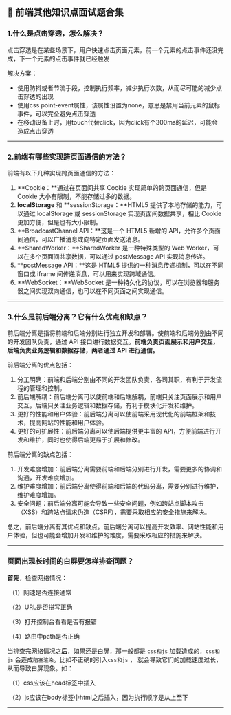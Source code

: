 ## 📒 前端其他知识点面试题合集

### 1.什么是点击穿透，怎么解决？

点击穿透是在某些场景下，用户快速点击页面元素，前一个元素的点击事件还没完成，下一个元素的点击事件就已经触发

解决方案：

- 使用防抖或者节流手段，控制执行频率，减少执行次数，从而尽可能的减少点击穿透的出现
- 使用css point-event属性，该属性设置为none，意思是禁用当前元素的鼠标事件，可以完全避免点击穿透
- 在移动设备上时，用touch代替click，因为click有个300ms的延迟，可能会造成点击穿透

------

### 2.前端有哪些实现跨页面通信的方法？

前端有以下几种实现跨页面通信的方法：

1. **Cookie：**通过在页面间共享 Cookie 实现简单的跨页面通信，但是 Cookie 大小有限制，不能存储过多的数据。
2. **localStorage** 和 **sessionStorage：**HTML5 提供了本地存储的能力，可以通过 localStorage 或 sessionStorage 实现页面间数据共享，相比 Cookie 更加方便，但是也有大小限制。
3. **BroadcastChannel API：**这是一个 HTML5 新增的 API，允许多个页面间通信，可以广播消息或向特定页面发送消息。
4. **SharedWorker：**SharedWorker 是一种特殊类型的 Web Worker，可以在多个页面间共享数据，可以通过 postMessage API 实现消息传递。
5. **postMessage API：**这是 HTML5 提供的一种消息传递机制，可以在不同窗口或 iframe 间传递消息，可以用来实现跨域通信。
6. **WebSocket：**WebSocket 是一种持久化的协议，可以在浏览器和服务器之间实现双向通信，也可以在不同页面之间实现通信。

------

### 3.什么是前后端分离？它有什么优点和缺点？

前后端分离是指将前端和后端分别进行独立开发和部署。使前端和后端分别由不同的开发团队负责，通过 API 接口进行数据交互。**前端负责页面展示和用户交互，后端负责业务逻辑和数据存储，两者通过 API 进行通信。**

前后端分离的优点包括：

1. 分工明确：前端和后端分别由不同的开发团队负责，各司其职，有利于开发流程的管理和控制。
2. 前后端解耦：前后端分离可以使前端和后端解耦，前端只关注页面展示和用户交互，后端只关注业务逻辑和数据存储，有利于模块化开发和维护。
3. 更好的性能和用户体验：前后端分离可以使前端采用现代化的前端框架和技术，提高网站的性能和用户体验。
4. 更好的可扩展性：前后端分离可以使后端提供更丰富的 API，方便前端进行开发和维护，同时也使得后端更易于扩展和修改。

前后端分离的缺点包括：

1. 开发难度增加：前后端分离需要前端和后端分别进行开发，需要更多的协调和沟通，开发难度增加。
2. 维护难度增加：前后端分离使得前端和后端的代码分离，需要分别进行维护，维护难度增加。
3. 安全问题：前后端分离可能会导致一些安全问题，例如跨站点脚本攻击（XSS）和跨站点请求伪造（CSRF），需要采取相应的安全措施来解决。

总之，前后端分离有其优点和缺点。前后端分离可以提高开发效率、网站性能和用户体验，但也可能会增加开发和维护的难度，需要采取相应的措施来解决。

------

### 页面出现长时间的白屏要怎样排查问题？

**首先**，检查网络情况：

​	（1）网速是否连接通常

​	（2）URL是否拼写正确

​	（3）打开控制台看看是否有报错

​	（4）路由中path是否正确

当排查完网络情况之**后**，如果还是白屏，那一般都是 `css和js` 加载造成的，`css和js` 会造成`阻塞渲染`。比如不正确的引入`css和js` ， 就会导致它们的加载速度过长，从而导致白屏现象。如：

​	（1）css应该在head标签中插入

​	（2）js应该在body标签中html之后插入，因为执行顺序是从上至下

------

### 	
